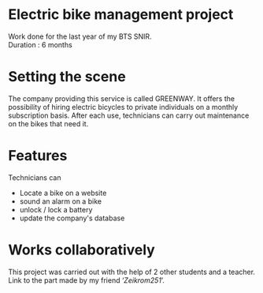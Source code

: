 # Electric bike management project
Work done for the last year of my BTS SNIR.  
Duration : 6 months

# Setting the scene
The company providing this service is called GREENWAY.
It offers the possibility of hiring electric bicycles to private individuals on a monthly subscription basis. After each use, technicians can carry out maintenance on the bikes that need it.

# Features
Technicians can 
* Locate a bike on a website
* sound an alarm on a bike
* unlock / lock a battery
* update the company's database

# Works collaboratively
This project was carried out with the help of 2 other students and a teacher.
Link to the part made by my friend ‘_Zeikrom251_’.
